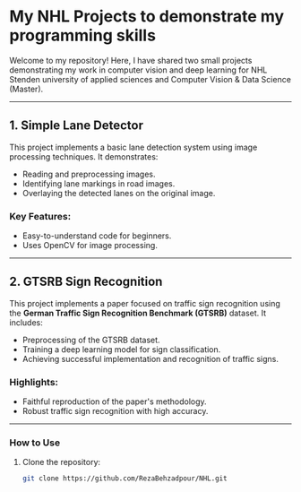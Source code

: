 # My NHL Projects to demonstrate my programming skills

Welcome to my repository! Here, I have shared two small projects demonstrating my work in computer vision and deep learning for NHL Stenden university of applied sciences and Computer Vision & Data Science (Master).

---

## **1. Simple Lane Detector**

This project implements a basic lane detection system using image processing techniques. It demonstrates:
- Reading and preprocessing images.
- Identifying lane markings in road images.
- Overlaying the detected lanes on the original image.

### Key Features:
- Easy-to-understand code for beginners.
- Uses OpenCV for image processing.

---

## **2. GTSRB Sign Recognition**

This project implements a paper focused on traffic sign recognition using the **German Traffic Sign Recognition Benchmark (GTSRB)** dataset. It includes:
- Preprocessing of the GTSRB dataset.
- Training a deep learning model for sign classification.
- Achieving successful implementation and recognition of traffic signs.

### Highlights:
- Faithful reproduction of the paper's methodology.
- Robust traffic sign recognition with high accuracy.

---

### **How to Use**
1. Clone the repository:
   ```bash
   git clone https://github.com/RezaBehzadpour/NHL.git
